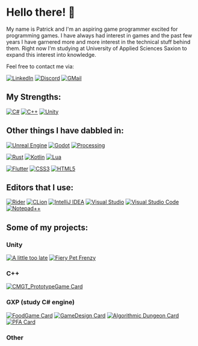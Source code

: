 # Hello there! 👋

My name is Patrick and I'm an aspiring game programmer excited for programming games. I have always had interest in games and the past few years I have garnered more and more interest in the technical stuff behind them.
Right now I'm studying at University of Applied Sciences Saxion to expand this interest into knowledge. 

Feel free to contact me via:

[![LinkedIn](https://img.shields.io/badge/linkedin-%230077B5.svg?style=for-the-badge&logo=linkedin&logoColor=white)](https://www.linkedin.com/in/schildpaddensoep/)
[![Discord](https://img.shields.io/badge/Patricius%232586-%235865F2.svg?style=for-the-badge&logo=discord&logoColor=white)](https://discord.com/channels/@me/)
[![GMail](https://img.shields.io/badge/patrickschuurdev@gmail.com-%23DC143C.svg?style=for-the-badge&logo=gmail&logoColor=white)](mailto:patrickschuurdev@gmail.com)


## My Strengths:   
[![C#](https://img.shields.io/badge/c%23-%23239120.svg?style=for-the-badge&logo=c-sharp&logoColor=white)](https://docs.microsoft.com/en-us/dotnet/csharp/)
[![C++](https://img.shields.io/badge/c++-%2300599C.svg?style=for-the-badge&logo=c%2B%2B&logoColor=white)](https://en.wikipedia.org/wiki/C%2B%2B)
[![Unity](https://img.shields.io/badge/unity-%23303030.svg?style=for-the-badge&logo=unity&logoColor=white)](https://unity.com/)


## Other things I have dabbled in:
[![Unreal Engine](https://img.shields.io/badge/unrealengine-%23313131.svg?style=for-the-badge&logo=unrealengine&logoColor=white)](https://unrealengine.com/)
[![Godot](https://img.shields.io/badge/godot-%23006699.svg?style=for-the-badge&logo=godotengine&logoColor=white)](https://godotengine.org/)
[![Processing](https://img.shields.io/badge/processing-%2302569B.svg?style=for-the-badge&logo=processingfoundation&logoColor=white)](https://processing.org/)

[![Rust](https://img.shields.io/badge/rust-%23000000.svg?style=for-the-badge&logo=rust&logoColor=white)](https://rust-lang.org/)
[![Kotlin](https://img.shields.io/badge/kotlin-%237F52FF.svg?style=for-the-badge&logo=kotlin&logoColor=white)](https://kotlinlang.org/)
[![Lua](https://img.shields.io/badge/lua-%232C2D72.svg?style=for-the-badge&logo=lua&logoColor=white)](https://lua.org/)


[![Flutter](https://img.shields.io/badge/Flutter-%2302569B.svg?style=for-the-badge&logo=Flutter&logoColor=white)](https://flutter.dev/)
[![CSS3](https://img.shields.io/badge/css3-%231572B6.svg?style=for-the-badge&logo=css3&logoColor=white)](https://en.wikipedia.org/wiki/CSS)
[![HTML5](https://img.shields.io/badge/html5-%23E34F26.svg?style=for-the-badge&logo=html5&logoColor=white)](https://en.wikipedia.org/wiki/HTML)


## Editors that I use:
[![Rider](https://img.shields.io/badge/Rider-000000.svg?style=for-the-badge&logo=Rider&logoColor=white&color=black&labelColor=crimson)](https://jetbrains.com/rider/)
[![CLion](https://img.shields.io/badge/CLion-black?style=for-the-badge&logo=clion&logoColor=white)](https://jetbrains.com/clion/)
[![IntelliJ IDEA](https://img.shields.io/badge/IntelliJIDEA-000000.svg?style=for-the-badge&logo=intellij-idea&logoColor=white)](https://jetbrains.com/idea/)
[![Visual Studio](https://img.shields.io/badge/Visual%20Studio-5C2D91.svg?style=for-the-badge&logo=visual-studio&logoColor=white)](https://visualstudio.microsoft.com/)
[![Visual Studio Code](https://img.shields.io/badge/Visual%20Studio%20Code-0078d7.svg?style=for-the-badge&logo=visual-studio-code&logoColor=white)](https://code.visualstudio.com/)
[![Notepad++](https://img.shields.io/badge/Notepad++-90E59A.svg?style=for-the-badge&logo=notepad%2b%2b&logoColor=black)](https://notepad-plus-plus.org/)



## Some of my projects:

### Unity
[![A little too late](https://github-readme-stats.vercel.app/api/pin/?username=wiebehero&repo=ProjectGameY2T1&theme=gruvbox_light)](https://github.com/WiebeHero/ProjectGameY2T1)
[![Fiery Pet Frenzy](https://github-readme-stats.vercel.app/api/pin/?username=wiebehero&repo=ProjectGameY2T3&theme=gruvbox_light)](https://github.com/WiebeHero/ProjectGameY2T3)

### C++
[![CMGT_PrototypeGame Card](https://github-readme-stats.vercel.app/api/pin/?username=patrycioss&repo=CMGT_PrototypeGame&theme=darcula)](https://github.com/patrycioss/CMGT_PrototypeGame)

### GXP (study C# engine)
[![FoodGame Card](https://github-readme-stats.vercel.app/api/pin/?username=patrycioss&repo=Street-Food-Fighters&theme=shades-of-purple)](https://github.com/patrycioss/Street-Food-Fighters)
[![GameDesign Card](https://github-readme-stats.vercel.app/api/pin/?username=patrycioss&repo=Totally-not-a-mario-ripoff&theme=shades-of-purple)](https://github.com/Patrycioss/Totally-not-a-mario-ripoff)
[![Algorithmic Dungeon Card](https://github-readme-stats.vercel.app/api/pin/?username=patrycioss&repo=algorithmic-dungeon&theme=shades-of-purple)](https://github.com/patrycioss/algorithmic-dungeon)
[![PFA Card](https://github-readme-stats.vercel.app/api/pin/?username=patrycioss&repo=Spare-Parts-Never-Truly-Broken&theme=shades-of-purple)](https://github.com/patrycioss/Spare-Parts-Never-Truly-Broken)

### Other







